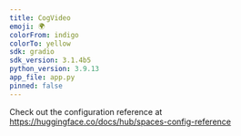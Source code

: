 ```yaml
---
title: CogVideo
emoji: 🌍
colorFrom: indigo
colorTo: yellow
sdk: gradio
sdk_version: 3.1.4b5
python_version: 3.9.13
app_file: app.py
pinned: false
---
```


Check out the configuration reference at https://huggingface.co/docs/hub/spaces-config-reference
